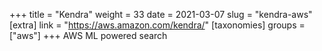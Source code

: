 +++
title = "Kendra"
weight = 33
date = 2021-03-07
slug = "kendra-aws"
[extra]
link = "https://aws.amazon.com/kendra/"
[taxonomies]
groups = ["aws"]
+++
AWS ML powered search

